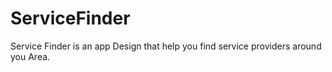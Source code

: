 # ServiceFinder
Service Finder is an app Design that help you find service providers around you Area.
